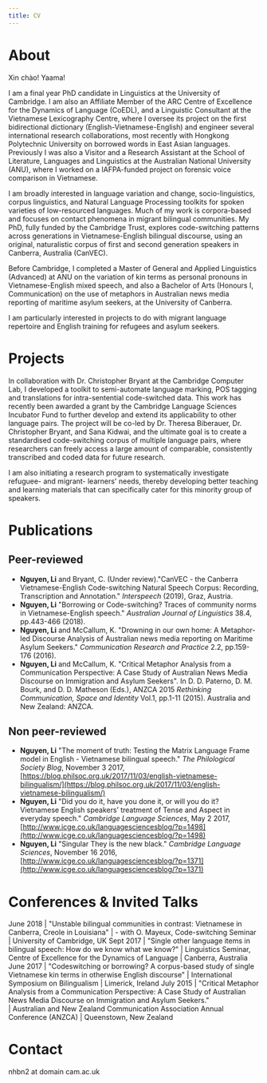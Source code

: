```yaml
---
title: CV
---
```


# About

Xin chào! Yaama! 

I am a final year PhD candidate in Linguistics at the University of Cambridge. I am also an Affiliate Member of the ARC Centre of Excellence for the Dynamics of Language (CoEDL), and a Linguistic Consultant at the Vietnamese Lexicography Centre, where I oversee its project on the first bidirectional dictionary (English-Vietnamese-English) and engineer several international research collaborations, most recently with Hongkong Polytechnic University on borrowed words in East Asian languages. Previously I was also a Visitor and a Research Assistant at the School of Literature, Languages and Linguistics at the Australian National University (ANU), where I worked on a IAFPA-funded project on forensic voice comparison in Vietnamese. 

I am broadly interested in language variation and change, socio-linguistics, corpus linguistics, and Natural Language Processing toolkits for spoken varieties of low-resourced languages. Much of my work is corpora-based and focuses on contact phenomena in migrant bilingual communities. My PhD, fully funded by the Cambridge Trust, explores code-switching patterns across generations in Vietnamese-English bilingual discourse, using an original, naturalistic corpus of first and second generation speakers in Canberra, Australia (CanVEC). 

Before Cambridge, I completed a Master of General and Applied Linguistics (Advanced) at ANU on the variation of kin terms as personal pronouns in Vietnamese-English mixed speech, and also a Bachelor of Arts (Honours I, Communication) on the use of metaphors in Australian news media reporting of maritime asylum seekers, at the University of Canberra.

I am particularly interested in projects to do with migrant language repertoire and English training for refugees and asylum seekers. 

# Projects

In collaboration with Dr. Christopher Bryant at the Cambridge Computer Lab, I developed a toolkit to semi-automate language marking, POS tagging and translations for intra-sentential code-switched data. This work has recently been awarded a grant by the Cambridge Language Sciences Incubator Fund to further develop and extend its applicability to other language pairs. The project will be co-led by Dr. Theresa Biberauer, Dr. Christopher Bryant, and Sana Kidwai, and the ultimate goal is to create a standardised code-switching corpus of multiple language pairs, where researchers can freely access a large amount of comparable, consistently transcribed and coded data for future research. 

I am also initiating a research program to systematically investigate refuguee- and migrant- learners' needs, thereby developing better teaching and learning materials that can specifically cater for this minority group of speakers.  


# Publications

## Peer-reviewed

+ **Nguyen, Li** and Bryant, C. (Under review)."CanVEC - the Canberra Vietnamese-English Code-switching Natural Speech Corpus: Recording, Transcription and Annotation." *Interspeech* (2019), Graz, Austria. 
+ **Nguyen, Li** "Borrowing or Code-switching? Traces of community norms in Vietnamese-English speech." *Australian Journal of Linguistics* 38.4, pp.443-466 (2018). 
+ **Nguyen, Li** and McCallum, K. "Drowning in our own home: A Metaphor-led Discourse Analysis of Australian news media reporting on Maritime Asylum Seekers." *Communication Research and Practice* 2.2, pp.159-176 (2016). 
+ **Nguyen, Li** and McCallum, K. "Critical Metaphor Analysis from a Communication Perspective: A Case Study of Australian News Media Discourse on Immigration and Asylum Seekers". In D. D. Paterno, D. M. Bourk, and D. D. Matheson (Eds.), ANZCA 2015 *Rethinking Communication, Space and Identity* Vol.1, pp.1-11 (2015). Australia and New Zealand: ANZCA.

## Non peer-reviewed

+ **Nguyen, Li** "The moment of truth: Testing the Matrix Language Frame model in English - Vietnamese bilingual speech." *The Philological Society Blog*, November 3 2017, [https://blog.philsoc.org.uk/2017/11/03/english-vietnamese-bilingualism/](https://blog.philsoc.org.uk/2017/11/03/english-vietnamese-bilingualism/) 
+ **Nguyen, Li** "Did you do it, have you done it, or will you do it? Vietnamese English speakers’ treatment of Tense and Aspect in everyday speech." *Cambridge Language Sciences*, May 2 2017, [http://www.icge.co.uk/languagesciencesblog/?p=1498](http://www.icge.co.uk/languagesciencesblog/?p=1498)
+ **Nguyen, Li** "Singular They is the new black." *Cambridge Language Sciences*, November 16 2016, 
[http://www.icge.co.uk/languagesciencesblog/?p=1371](http://www.icge.co.uk/languagesciencesblog/?p=1371)

# Conferences & Invited Talks

June 2018 | "Unstable bilingual communities in contrast: Vietnamese in Canberra, Creole in Louisiana" 
| - with O. Mayeux, Code-switching Seminar
| University of Cambridge, UK
Sept 2017 | "Single other language items in bilingual speech: How do we know what we know?"
| Linguistics Seminar, Centre of Excellence for the Dynamics of Language 
| Canberra, Australia
June 2017 | "Codeswitching or borrowing? A corpus-based study of single Vietnamese kin terms in otherwise English discourse" 
| International Symposium on Bilingualism
| Limerick, Ireland
July 2015 | "Critical Metaphor Analysis from a Communication Perspective: A Case Study of Australian News Media Discourse on Immigration and Asylum Seekers."  
| Australian and New Zealand Communication Association Annual Conference (ANZCA)
| Queenstown, New Zealand


# Contact
nhbn2 at domain cam.ac.uk
